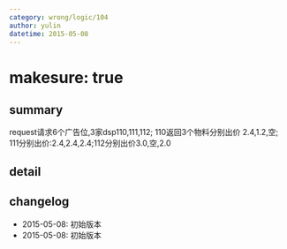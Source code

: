 ```yaml
---
category: wrong/logic/104
author: yulin
datetime: 2015-05-08
---
```


# makesure: true

## summary

request请求6个广告位,3家dsp110,111,112;
110返回3个物料分别出价 2.4,1.2,空; 111分别出价:2.4,2.4,2.4;112分别出价3.0,空,2.0


## detail


## changelog

- 2015-05-08: 初始版本
- 2015-05-08: 初始版本
